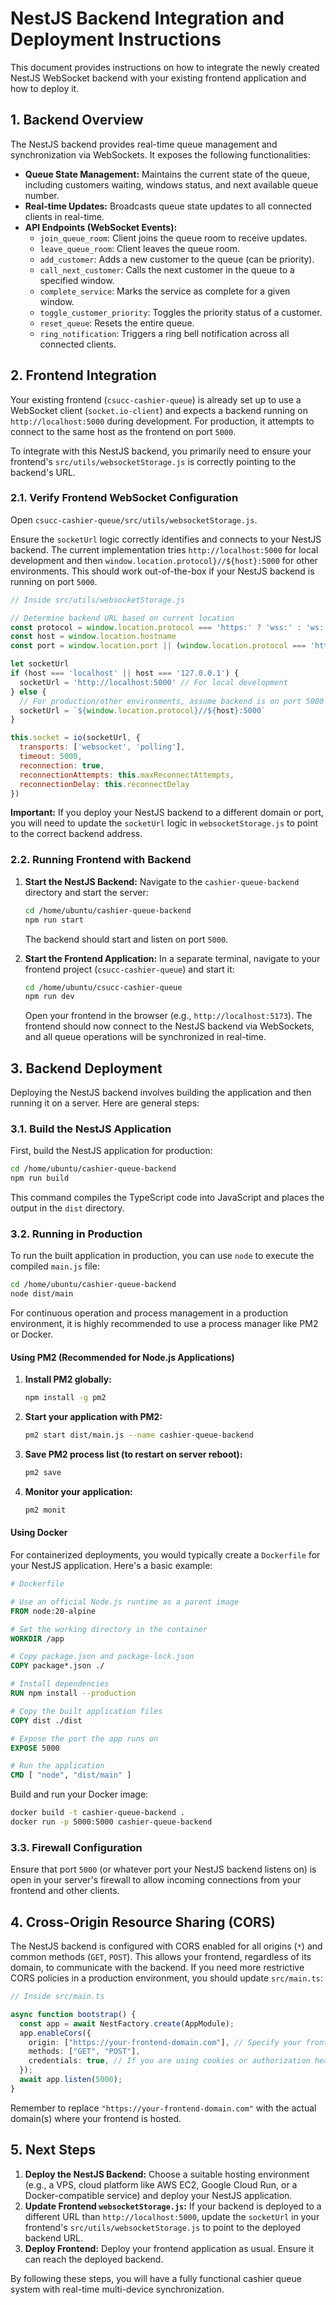 # NestJS Backend Integration and Deployment Instructions

This document provides instructions on how to integrate the newly created NestJS WebSocket backend with your existing frontend application and how to deploy it.

## 1. Backend Overview

The NestJS backend provides real-time queue management and synchronization via WebSockets. It exposes the following functionalities:

*   **Queue State Management:** Maintains the current state of the queue, including customers waiting, windows status, and next available queue number.
*   **Real-time Updates:** Broadcasts queue state updates to all connected clients in real-time.
*   **API Endpoints (WebSocket Events):**
    *   `join_queue_room`: Client joins the queue room to receive updates.
    *   `leave_queue_room`: Client leaves the queue room.
    *   `add_customer`: Adds a new customer to the queue (can be priority).
    *   `call_next_customer`: Calls the next customer in the queue to a specified window.
    *   `complete_service`: Marks the service as complete for a given window.
    *   `toggle_customer_priority`: Toggles the priority status of a customer.
    *   `reset_queue`: Resets the entire queue.
    *   `ring_notification`: Triggers a ring bell notification across all connected clients.

## 2. Frontend Integration

Your existing frontend (`csucc-cashier-queue`) is already set up to use a WebSocket client (`socket.io-client`) and expects a backend running on `http://localhost:5000` during development. For production, it attempts to connect to the same host as the frontend on port `5000`.

To integrate with this NestJS backend, you primarily need to ensure your frontend's `src/utils/websocketStorage.js` is correctly pointing to the backend's URL.

### 2.1. Verify Frontend WebSocket Configuration

Open `csucc-cashier-queue/src/utils/websocketStorage.js`.

Ensure the `socketUrl` logic correctly identifies and connects to your NestJS backend. The current implementation tries `http://localhost:5000` for local development and then `window.location.protocol}//${host}:5000` for other environments. This should work out-of-the-box if your NestJS backend is running on port `5000`.

```javascript
// Inside src/utils/websocketStorage.js

// Determine backend URL based on current location
const protocol = window.location.protocol === 'https:' ? 'wss:' : 'ws:'
const host = window.location.hostname
const port = window.location.port || (window.location.protocol === 'https:' ? '443' : '80')

let socketUrl
if (host === 'localhost' || host === '127.0.0.1') {
  socketUrl = 'http://localhost:5000' // For local development
} else {
  // For production/other environments, assume backend is on port 5000 of the same host
  socketUrl = `${window.location.protocol}//${host}:5000`
}

this.socket = io(socketUrl, {
  transports: ['websocket', 'polling'],
  timeout: 5000,
  reconnection: true,
  reconnectionAttempts: this.maxReconnectAttempts,
  reconnectionDelay: this.reconnectDelay
})
```

**Important:** If you deploy your NestJS backend to a different domain or port, you will need to update the `socketUrl` logic in `websocketStorage.js` to point to the correct backend address.

### 2.2. Running Frontend with Backend

1.  **Start the NestJS Backend:**
    Navigate to the `cashier-queue-backend` directory and start the server:
    ```bash
    cd /home/ubuntu/cashier-queue-backend
    npm run start
    ```
    The backend should start and listen on port `5000`.

2.  **Start the Frontend Application:**
    In a separate terminal, navigate to your frontend project (`csucc-cashier-queue`) and start it:
    ```bash
    cd /home/ubuntu/csucc-cashier-queue
    npm run dev
    ```
    Open your frontend in the browser (e.g., `http://localhost:5173`). The frontend should now connect to the NestJS backend via WebSockets, and all queue operations will be synchronized in real-time.

## 3. Backend Deployment

Deploying the NestJS backend involves building the application and then running it on a server. Here are general steps:

### 3.1. Build the NestJS Application

First, build the NestJS application for production:

```bash
cd /home/ubuntu/cashier-queue-backend
npm run build
```

This command compiles the TypeScript code into JavaScript and places the output in the `dist` directory.

### 3.2. Running in Production

To run the built application in production, you can use `node` to execute the compiled `main.js` file:

```bash
cd /home/ubuntu/cashier-queue-backend
node dist/main
```

For continuous operation and process management in a production environment, it is highly recommended to use a process manager like PM2 or Docker.

#### Using PM2 (Recommended for Node.js Applications)

1.  **Install PM2 globally:**
    ```bash
    npm install -g pm2
    ```

2.  **Start your application with PM2:**
    ```bash
    pm2 start dist/main.js --name cashier-queue-backend
    ```

3.  **Save PM2 process list (to restart on server reboot):**
    ```bash
    pm2 save
    ```

4.  **Monitor your application:**
    ```bash
    pm2 monit
    ```

#### Using Docker

For containerized deployments, you would typically create a `Dockerfile` for your NestJS application. Here's a basic example:

```dockerfile
# Dockerfile

# Use an official Node.js runtime as a parent image
FROM node:20-alpine

# Set the working directory in the container
WORKDIR /app

# Copy package.json and package-lock.json
COPY package*.json ./

# Install dependencies
RUN npm install --production

# Copy the built application files
COPY dist ./dist

# Expose the port the app runs on
EXPOSE 5000

# Run the application
CMD [ "node", "dist/main" ]
```

Build and run your Docker image:

```bash
docker build -t cashier-queue-backend .
docker run -p 5000:5000 cashier-queue-backend
```

### 3.3. Firewall Configuration

Ensure that port `5000` (or whatever port your NestJS backend listens on) is open in your server's firewall to allow incoming connections from your frontend and other clients.

## 4. Cross-Origin Resource Sharing (CORS)

The NestJS backend is configured with CORS enabled for all origins (`*`) and common methods (`GET`, `POST`). This allows your frontend, regardless of its domain, to communicate with the backend. If you need more restrictive CORS policies in a production environment, you should update `src/main.ts`:

```typescript
// Inside src/main.ts

async function bootstrap() {
  const app = await NestFactory.create(AppModule);
  app.enableCors({
    origin: ["https://your-frontend-domain.com"], // Specify your frontend domain(s)
    methods: ["GET", "POST"],
    credentials: true, // If you are using cookies or authorization headers
  });
  await app.listen(5000);
}
```

Remember to replace `"https://your-frontend-domain.com"` with the actual domain(s) where your frontend is hosted.

## 5. Next Steps

1.  **Deploy the NestJS Backend:** Choose a suitable hosting environment (e.g., a VPS, cloud platform like AWS EC2, Google Cloud Run, or a Docker-compatible service) and deploy your NestJS application.
2.  **Update Frontend `websocketStorage.js`:** If your backend is deployed to a different URL than `http://localhost:5000`, update the `socketUrl` in your frontend's `src/utils/websocketStorage.js` to point to the deployed backend URL.
3.  **Deploy Frontend:** Deploy your frontend application as usual. Ensure it can reach the deployed backend.

By following these steps, you will have a fully functional cashier queue system with real-time multi-device synchronization.

